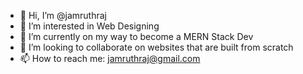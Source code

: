 - 👋 Hi, I’m @jamruthraj
- 👀 I’m interested in Web Designing 
- 🌱 I’m currently on my way to become a MERN Stack Dev
- 💞️ I’m looking to collaborate on websites that are built from scratch 
- 📫 How to reach me: jamruthraj@gmail.com

<!---
jamruthraj/jamruthraj is a ✨ special ✨ repository because its `README.md` (this file) appears on your GitHub profile.
You can click the Preview link to take a look at your changes.
--->
